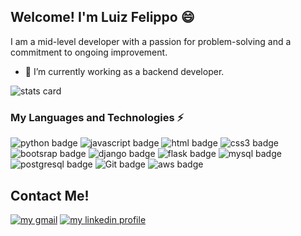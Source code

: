 ## Welcome! I'm Luiz Felippo 😄
I am a mid-level developer with a passion for problem-solving and a commitment to ongoing improvement.

- 🔭 I’m currently working as a backend developer.

![stats card](https://github-readme-stats.vercel.app/api/top-langs/?username=FelippoDev&layout=compact&langs_count=8&theme=radical)

  
### My Languages and Technologies ⚡
  <div>
        <img src="https://img.shields.io/badge/Python-3776AB?style=for-the-badge&logo=python&logoColor=white" alt="python badge">
        <img src="https://img.shields.io/badge/JavaScript-F7DF1E?style=for-the-badge&logo=javascript&logoColor=black" alt="javascript badge">
        <img src="https://img.shields.io/badge/HTML5-E34F26?style=for-the-badge&logo=html5&logoColor=white" alt="html badge">
        <img src="https://img.shields.io/badge/CSS3-1572B6?style=for-the-badge&logo=css3&logoColor=white" alt="css3 badge">
        <img src="https://img.shields.io/badge/Bootstrap-563D7C?style=for-the-badge&logo=bootstrap&logoColor=white" alt="bootsrap badge">
        <img src="https://img.shields.io/badge/Django-092E20?style=for-the-badge&logo=django&logoColor=white" alt="django badge">
        <img src="https://img.shields.io/badge/Flask-000000?style=for-the-badge&logo=flask&logoColor=white" alt="flask badge">
        <img src="https://img.shields.io/badge/MySQL-00000F?style=for-the-badge&logo=mysql&logoColor=white" alt="mysql badge">
        <img src="https://img.shields.io/badge/PostgreSQL-316192?style=for-the-badge&logo=postgresql&logoColor=white" alt="postgresql badge">
        <img src="https://img.shields.io/badge/GIT-E44C30?style=for-the-badge&logo=git&logoColor=white" alt="Git badge">
        <img src="https://img.shields.io/badge/Amazon_AWS-232F3E?style=for-the-badge&logo=amazon-aws&logoColor=white" alt="aws badge">
<div>
  
  ## Contact Me!
  <div>
        <a href="mailto:coelho.luizfelippo@gmail.com"><img src="https://img.shields.io/badge/Gmail-D14836?style=for-the-badge&logo=gmail&logoColor=white" alt="my gmail"></a>
        <a href="https://www.linkedin.com/in/luiz-felippo-coelho/"><img src="https://img.shields.io/badge/LinkedIn-0077B5?style=for-the-badge&logo=linkedin&logoColor=white" alt="my linkedin profile"></a>
    </div>

